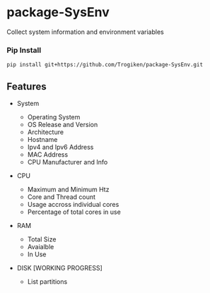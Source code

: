 # package-SysEnv
Collect system information and environment variables

### Pip Install
    pip install git+https://github.com/Trogiken/package-SysEnv.git

## Features
- System
  - Operating System
  - OS Release and Version
  - Architecture
  - Hostname
  - Ipv4 and Ipv6 Address
  - MAC Address
  - CPU Manufacturer and Info
 
- CPU
  - Maximum and Minimum Htz
  - Core and Thread count
  - Usage accross individual cores
  - Percentage of total cores in use

- RAM
  - Total Size
  - Avaialble
  - In Use

- DISK [WORKING PROGRESS]
  - List partitions
